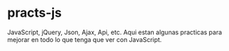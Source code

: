 # practs-js
JavaScript, jQuery, Json, Ajax, Api, etc. 
Aqui estan algunas practicas para mejorar en todo lo que tenga que ver con JavaScript.
